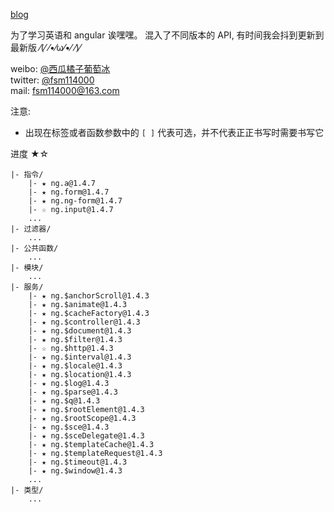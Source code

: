 
[blog](http://114000.github.io)

为了学习英语和 angular 诶嘿嘿。
混入了不同版本的 API, 有时间我会抖到更新到最新版 ⁄(⁄ ⁄•⁄ω⁄•⁄ ⁄)⁄

weibo: [@西瓜橘子葡萄冰](http://weibo.com/u/1975910825)<br>
twitter: [@fsm114000](https://twitter.com/fsm114000)<br>
mail: fsm114000@163.com

注意:
- 出现在标签或者函数参数中的 `[ ]` 代表可选，并不代表正正书写时需要书写它

进度 ★☆
```
|- 指令/
    |- ★ ng.a@1.4.7
    |- ★ ng.form@1.4.7
    |- ★ ng.ng-form@1.4.7
    |- ☆ ng.input@1.4.7
    ...
|- 过滤器/
    ...
|- 公共函数/
    ...
|- 模块/
    ...
|- 服务/
    |- ★ ng.$anchorScroll@1.4.3
    |- ★ ng.$animate@1.4.3
    |- ★ ng.$cacheFactory@1.4.3
    |- ★ ng.$controller@1.4.3
    |- ★ ng.$document@1.4.3
    |- ★ ng.$filter@1.4.3
    |- ☆ ng.$http@1.4.3
    |- ★ ng.$interval@1.4.3
    |- ★ ng.$locale@1.4.3
    |- ★ ng.$location@1.4.3
    |- ★ ng.$log@1.4.3
    |- ★ ng.$parse@1.4.3
    |- ★ ng.$q@1.4.3
    |- ★ ng.$rootElement@1.4.3
    |- ★ ng.$rootScope@1.4.3
    |- ★ ng.$sce@1.4.3
    |- ★ ng.$sceDelegate@1.4.3
    |- ★ ng.$templateCache@1.4.3
    |- ★ ng.$templateRequest@1.4.3
    |- ★ ng.$timeout@1.4.3
    |- ★ ng.$window@1.4.3
    ...
|- 类型/
    ...

```
